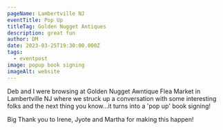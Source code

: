 ```yaml
---
pageName: Lambertville NJ
eventTitle: Pop Up
titleTag: Golden Nugget Antiques
description: great fun
author: DM
date: 2023-03-25T19:30:00.000Z
tags:
  - eventpost
image: popup book signing
imageAlt: website
---
```

D﻿eb and I were browsing at Golden Nugget Awntique Flea Market in Lambertville NJ where we struck up a conversation with some interesting folks and the next thing you know...it turns into a 'pop up' book signing!

B﻿ig Thank you to Irene, Jyote and Martha for making this happen!